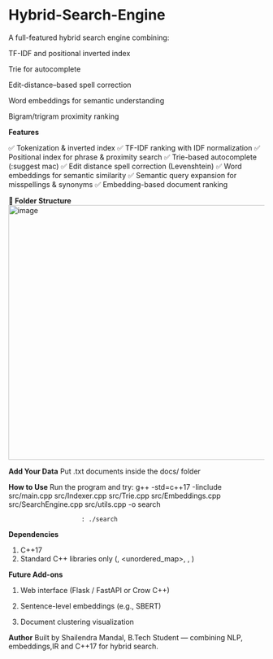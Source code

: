 # Hybrid-Search-Engine

A full-featured hybrid search engine combining:

TF-IDF and positional inverted index

Trie for autocomplete

Edit-distance–based spell correction

Word embeddings for semantic understanding

Bigram/trigram proximity ranking

**Features**

✅ Tokenization & inverted index
✅ TF-IDF ranking with IDF normalization
✅ Positional index for phrase & proximity search
✅ Trie-based autocomplete (:suggest mac)
✅ Edit distance spell correction (Levenshtein)
✅ Word embeddings for semantic similarity
✅ Semantic query expansion for misspellings & synonyms
✅ Embedding-based document ranking

**🧩 Folder Structure**
<img width="554" height="501" alt="image" src="https://github.com/user-attachments/assets/4a2276c2-5a20-4fa2-9abd-2e48e5db80d8" />


**Add Your Data**
Put .txt documents inside the docs/ folder

**How to Use**
Run the program and try:  g++ -std=c++17 -Iinclude src/main.cpp src/Indexer.cpp src/Trie.cpp src/Embeddings.cpp src/SearchEngine.cpp src/utils.cpp -o search

                        : ./search
**Dependencies**
  1. C++17
  2. Standard C++ libraries only (<vector>, <unordered_map>, <filesystem>, <queue>)

**Future Add-ons**
1. Web interface (Flask / FastAPI or Crow C++)

2. Sentence-level embeddings (e.g., SBERT)

2. Document clustering visualization

**Author**
Built by Shailendra Mandal,
B.Tech Student — combining NLP, embeddings,IR and C++17 for hybrid search.
